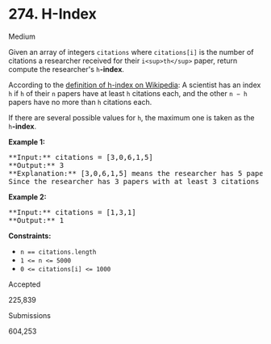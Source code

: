# 274. H-Index

Medium

Given an array of integers `citations` where `citations[i]` is the number of citations a researcher received for their `i<sup>th</sup>` paper, return compute the researcher's `h`**-index**.

According to the [definition of h-index on Wikipedia](https://en.wikipedia.org/wiki/H-index): A scientist has an index `h` if `h` of their `n` papers have at least `h` citations each, and the other `n − h` papers have no more than `h` citations each.

If there are several possible values for `h`, the maximum one is taken as the `h`**-index**.

**Example 1:**

<pre>
**Input:** citations = [3,0,6,1,5]
**Output:** 3
**Explanation:** [3,0,6,1,5] means the researcher has 5 papers in total and each of them had received 3, 0, 6, 1, 5 citations respectively.
Since the researcher has 3 papers with at least 3 citations each and the remaining two with no more than 3 citations each, their h-index is 3.
</pre>

**Example 2:**

<pre>
**Input:** citations = [1,3,1]
**Output:** 1
</pre>

**Constraints:**

* `n == citations.length`
* `1 <= n <= 5000`
* `0 <= citations[i] <= 1000`

Accepted

225,839

Submissions

604,253
